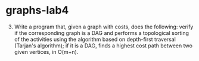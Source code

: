 # graphs-lab4

3. Write a program that, given a graph with costs, does the following:
    verify if the corresponding graph is a DAG and performs a topological sorting of the activities using the algorithm based on depth-first traversal (Tarjan's           algorithm);
    if it is a DAG, finds a highest cost path between two given vertices, in O(m+n).
